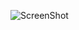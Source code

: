 ![ScreenShot](https://raw.github.com/shashankatgit/YoutubeThumbnailMaximizer/master/static/images/screenshot.jpg)
